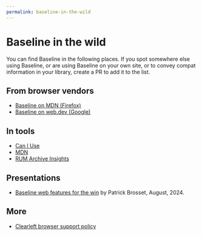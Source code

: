 ```yaml
---
permalink: baseline-in-the-wild
---
```


# Baseline in the wild

You can find Baseline in the following places. If you spot somewhere else using Baseline, or are using Baseline on your own site, or to convey compat information in your library, create a PR to add it to the list.

## From browser vendors

- [Baseline on MDN (Firefox)](https://developer.mozilla.org/en-US/blog/baseline-unified-view-stable-web-features/)
- [Baseline on web.dev (Google)](https://web.dev/baseline/)
  <!-- - Baseline on MSDN (Microsoft) -- Couldn't find appropriate link -->
  <!-- - Baseline on ?? (Safari) -- Couldn't find appropriate link -->

## In tools

- [Can I Use](https://caniuse.com/)
- [MDN](https://developer.mozilla.org/en-US/docs/Glossary/Baseline/Compatibility)
- [RUM Archive Insights](https://rumarchive.com/insights/)

## Presentations

- [Baseline web features for the win](https://www.w3.org/2024/09/TPAC/demo-baseline.html) by Patrick Brosset, August, 2024.

## More

- [Clearleft browser support policy](https://browsersupport.clearleft.com/)
